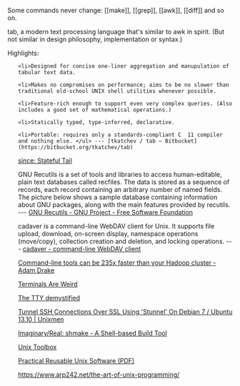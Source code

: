 <!-- njnmdoc:  title="Unix"  -->

Some commands never change: [[make]], [[grep]], [[awk]], [[diff]] and so on.

tab, a modern text processing language that's similar to awk in spirit. (But not similar in design philosophy, implementation or syntax.)



Highlights:

<ul>

    <li>Designed for concise one-liner aggregation and manupulation of tabular text data.

    <li>Makes no compromises on performance; aims to be no slower than traditional old-school UNIX shell utilities whenever possible.

    <li>Feature-rich enough to support even very complex queries. (Also includes a good set of mathematical operations.)

    <li>Statically typed, type-inferred, declarative.

    <li>Portable: requires only a standards-compliant C  11 compiler and nothing else. </ul> --- [tkatchev / tab — Bitbucket](https://bitbucket.org/tkatchev/tab)

[since: Stateful Tail](http://welz.org.za/projects/since)

GNU Recutils is a set of tools and libraries to access human-editable, plain text databases called recfiles. The data is stored as a sequence of records, each record containing an arbitrary number of named fields. The picture below shows a sample database containing information about GNU packages, along with the main features provided by recutils. --- [GNU Recutils - GNU Project - Free Software Foundation](http://www.gnu.org/software/recutils/)

cadaver is a command-line WebDAV client for Unix. It supports file upload, download, on-screen display, namespace operations (move/copy), collection creation and deletion, and locking operations. --- [cadaver - command-line WebDAV client](http://www.webdav.org/cadaver/)

[Command-line tools can be 235x faster than your Hadoop cluster - Adam Drake](http://aadrake.com/command-line-tools-can-be-235x-faster-than-your-hadoop-cluster.html)

[Terminals Are Weird](http://catern.com/posts/terminal_quirks.html)

[The TTY demystified](http://www.linusakesson.net/programming/tty/index.php)

[Tunnel SSH Connections Over SSL Using 'Stunnel' On Debian 7 / Ubuntu 13.10 | Unixmen](http://www.unixmen.com/tunnel-ssh-connections-ssl-using-stunnel-debian-7-ubuntu-13-10/)

[Imaginary/Real: shmake - A Shell-based Build Tool](http://steved-imaginaryreal.blogspot.co.uk/2015/05/shmake-shell-based-build-tool.html)

[Unix Toolbox](http://cb.vu/unixtoolbox.xhtml)

[Practical Reusable Unix Software (PDF)](http://web.archive.org/web/20031215023357/http://www.research.att.com/~gsf/publications/prus-1995-1.pdf)

https://www.arp242.net/the-art-of-unix-programming/
